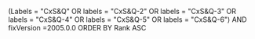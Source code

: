 (Labels = "CxS&Q" OR labels = "CxS&Q-2" OR labels = "CxS&Q-3" OR labels = "CxS&Q-4" OR labels = "CxS&Q-5" OR labels = "CxS&Q-6") AND fixVersion =2005.0.0  ORDER BY Rank ASC
